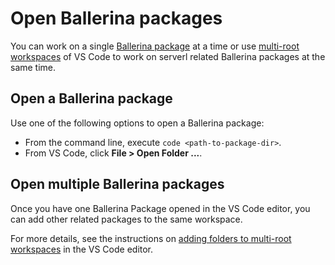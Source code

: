 # Open Ballerina packages

You can work on a single [Ballerina package](https://ballerina.io/learn/package-references/) at a time or use [multi-root workspaces](https://marketplace.visualstudio.com/items?itemName=WSO2.ballerina) of VS Code to work on serverl related Ballerina packages at the same time. 

## Open a Ballerina package

Use one of the following options to open a Ballerina package:

- From the command line, execute `code <path-to-package-dir>`.
- From VS Code, click **File > Open Folder ...**.

## Open multiple Ballerina packages

Once you have one Ballerina Package opened in the VS Code editor, you can add other related packages to the same workspace.

For more details, see the instructions on [adding folders to multi-root workspaces](https://code.visualstudio.com/docs/editor/multi-root-workspaces#_adding-folders) in the VS Code editor.
